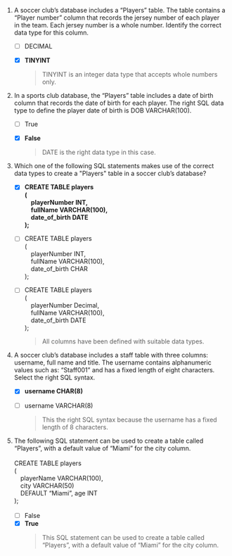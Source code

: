 1. A soccer club’s database includes a “Players” table. The table contains a “Player number” column that records the jersey number of each player in the team. Each jersey number is a whole number. Identify the correct data type for this column.
    - [ ] DECIMAL
    - [x] **TINYINT**

        > TINYINT is an integer data type that accepts whole numbers only.

2. In a sports club database, the “Players” table includes a date of birth column that records the date of birth for each player. The right SQL data type to define the player date of birth is DOB VARCHAR(100).
    - [ ] True
    - [x] **False**

        > DATE is the right data type in this case.

3. Which one of the following SQL statements makes use of the correct data types to create a "Players" table in a soccer club’s database?
    - [x] **CREATE  TABLE players<br/>(<br/>&emsp;playerNumber INT,<br/>&emsp;fullName VARCHAR(100),<br/>&emsp;date_of_birth DATE<br/>);**
    - [ ] CREATE  TABLE players<br/>(<br/>&emsp;playerNumber INT,<br/>&emsp;fullName VARCHAR(100),<br/>&emsp;date_of_birth CHAR<br/>);
    - [ ] CREATE  TABLE players<br/>(<br/>&emsp;playerNumber Decimal,<br/>&emsp;fullName VARCHAR(100),<br/>&emsp;date_of_birth DATE<br/>);

        > All columns have been defined with suitable data types.

4. A soccer club’s database includes a staff table with three columns: username, full name and title. The username contains alphanumeric values such as: “Staff001” and has a fixed length of eight characters. Select the right SQL syntax.
    - [x] **username CHAR(8)**
    - [ ] username VARCHAR(8)

        > This the right SQL syntax because the username has a fixed length of 8 characters.

5. The following SQL statement can be used to create a table called “Players”, with a default value of “Miami” for the city column.
<br/><br/>CREATE  TABLE players<br/>(<br/>&emsp;playerName VARCHAR(100),<br/>&emsp;city VARCHAR(50)<br/>&emsp;DEFAULT “Miami”, age INT<br/>);<br/><br/>
    - [ ] False
    - [x] **True**
        > This SQL statement can be used to create a table called “Players”, with a default value of “Miami” for the city column.
